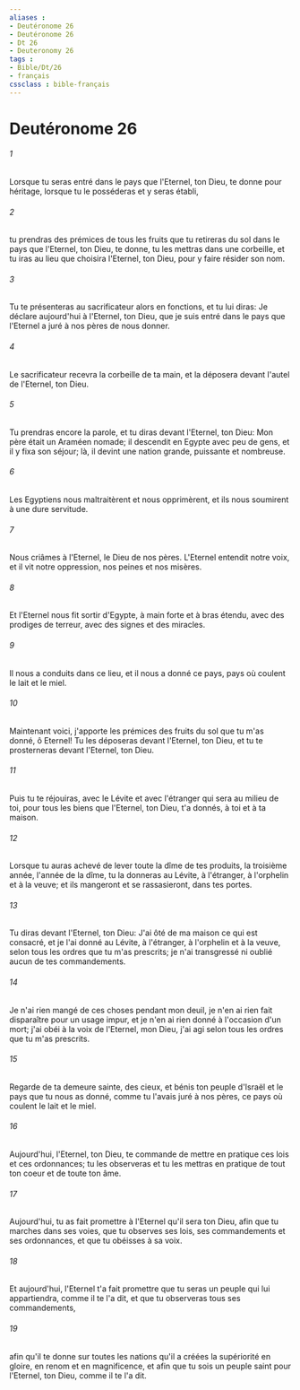 ```yaml
---
aliases : 
- Deutéronome 26
- Deutéronome 26
- Dt 26
- Deuteronomy 26
tags : 
- Bible/Dt/26
- français
cssclass : bible-français
---
```


# Deutéronome 26

###### 1
Lorsque tu seras entré dans le pays que l'Eternel, ton Dieu, te donne pour héritage, lorsque tu le posséderas et y seras établi,
###### 2
tu prendras des prémices de tous les fruits que tu retireras du sol dans le pays que l'Eternel, ton Dieu, te donne, tu les mettras dans une corbeille, et tu iras au lieu que choisira l'Eternel, ton Dieu, pour y faire résider son nom.
###### 3
Tu te présenteras au sacrificateur alors en fonctions, et tu lui diras: Je déclare aujourd'hui à l'Eternel, ton Dieu, que je suis entré dans le pays que l'Eternel a juré à nos pères de nous donner.
###### 4
Le sacrificateur recevra la corbeille de ta main, et la déposera devant l'autel de l'Eternel, ton Dieu.
###### 5
Tu prendras encore la parole, et tu diras devant l'Eternel, ton Dieu: Mon père était un Araméen nomade; il descendit en Egypte avec peu de gens, et il y fixa son séjour; là, il devint une nation grande, puissante et nombreuse.
###### 6
Les Egyptiens nous maltraitèrent et nous opprimèrent, et ils nous soumirent à une dure servitude.
###### 7
Nous criâmes à l'Eternel, le Dieu de nos pères. L'Eternel entendit notre voix, et il vit notre oppression, nos peines et nos misères.
###### 8
Et l'Eternel nous fit sortir d'Egypte, à main forte et à bras étendu, avec des prodiges de terreur, avec des signes et des miracles.
###### 9
Il nous a conduits dans ce lieu, et il nous a donné ce pays, pays où coulent le lait et le miel.
###### 10
Maintenant voici, j'apporte les prémices des fruits du sol que tu m'as donné, ô Eternel! Tu les déposeras devant l'Eternel, ton Dieu, et tu te prosterneras devant l'Eternel, ton Dieu.
###### 11
Puis tu te réjouiras, avec le Lévite et avec l'étranger qui sera au milieu de toi, pour tous les biens que l'Eternel, ton Dieu, t'a donnés, à toi et à ta maison.
###### 12
Lorsque tu auras achevé de lever toute la dîme de tes produits, la troisième année, l'année de la dîme, tu la donneras au Lévite, à l'étranger, à l'orphelin et à la veuve; et ils mangeront et se rassasieront, dans tes portes.
###### 13
Tu diras devant l'Eternel, ton Dieu: J'ai ôté de ma maison ce qui est consacré, et je l'ai donné au Lévite, à l'étranger, à l'orphelin et à la veuve, selon tous les ordres que tu m'as prescrits; je n'ai transgressé ni oublié aucun de tes commandements.
###### 14
Je n'ai rien mangé de ces choses pendant mon deuil, je n'en ai rien fait disparaître pour un usage impur, et je n'en ai rien donné à l'occasion d'un mort; j'ai obéi à la voix de l'Eternel, mon Dieu, j'ai agi selon tous les ordres que tu m'as prescrits.
###### 15
Regarde de ta demeure sainte, des cieux, et bénis ton peuple d'Israël et le pays que tu nous as donné, comme tu l'avais juré à nos pères, ce pays où coulent le lait et le miel.
###### 16
Aujourd'hui, l'Eternel, ton Dieu, te commande de mettre en pratique ces lois et ces ordonnances; tu les observeras et tu les mettras en pratique de tout ton coeur et de toute ton âme.
###### 17
Aujourd'hui, tu as fait promettre à l'Eternel qu'il sera ton Dieu, afin que tu marches dans ses voies, que tu observes ses lois, ses commandements et ses ordonnances, et que tu obéisses à sa voix.
###### 18
Et aujourd'hui, l'Eternel t'a fait promettre que tu seras un peuple qui lui appartiendra, comme il te l'a dit, et que tu observeras tous ses commandements,
###### 19
afin qu'il te donne sur toutes les nations qu'il a créées la supériorité en gloire, en renom et en magnificence, et afin que tu sois un peuple saint pour l'Eternel, ton Dieu, comme il te l'a dit.
